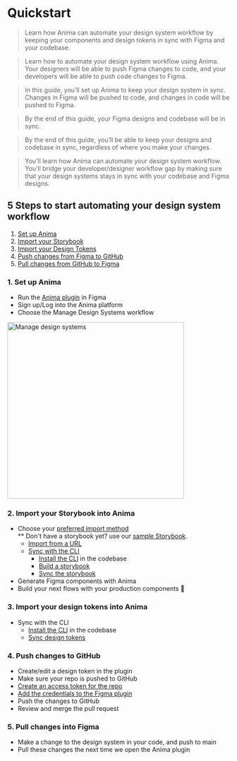 # Quickstart
> Learn how Anima can automate your design system workflow by keeping your components and design tokens in sync with Figma and your codebase.

> Learn how to automate your design system workflow using Anima. Your designers will be able to push Figma changes to code, and your developers will be able to push code changes to Figma.

> In this guide, you’ll set up Anima to keep your design system in sync. Changes in Figma will be pushed to code, and changes in code will be pushed to Figma.

> By the end of this guide, your Figma designs and codebase will be in sync.

> By the end of this guide, you’ll be able to keep your designs and codebase in sync, regardless of where you make your changes. 

> You’ll learn how Anima can automate your design system workflow. You’ll bridge your developer/designer workflow gap by making sure that your design systems stays in sync with your codebase and Figma designs.

## 5 Steps to start automating your design system workflow
1. [Set up Anima](#_1-set-up-anima)
2. [Import your Storybook](#_2-import-your-storybook-into-anima)
3. [Import your Design Tokens](#_3-Import-your-design-tokens-into-Anima)
4. [Push changes from Figma to GitHub](#_4-Push-changes-from-Figma-to-GitHub)
5. [Pull changes from GitHub to Figma](#_5-Push-changes-from-GitHub-to-Figma)

### 1. Set up Anima
- Run the [Anima plugin](https://www.figma.com/community/plugin/857346721138427857) in Figma
- Sign up/Log into the Anima platform
- Choose the Manage Design Systems workflow
<img width="400" alt="Manage design systems" src="https://github.com/AnimaApp/anima-storybook-cli/assets/96059044/65589ece-b124-49f5-bc2d-492f1cd53a95">

### 2. Import your Storybook into Anima
- Choose your [preferred import method](./cli-vs-url.md)
<br> ** Don't have a storybook yet? use our [sample Storybook](https://animaapp.github.io/anima-sample-storybook/?path=/story/getting-started--page).
  -   [Import from a URL](../manage-components/sync-components.md#sync-from-an-storybook-url-sync-from-url)
  -   [Sync with the CLI](../manage-components/sync-components.md#sync-storybook-using-the-anima-cli-preferred)
      -   [Install the CLI](../manage-components/sync-components.md#sync-storybook-using-the-anima-cli-preferred) in the codebase
      -   [Build a storybook](../manage-components/sync-components.md#_2-build-your-storybook)
      -   [Sync the storybook](../manage-components/sync-components.md#_3-run-the-cli) 
- Generate Figma components with Anima
- Build your next flows with your production components 🎉

### 3. Import your design tokens into Anima
- Sync with the CLI
    - [Install the CLI](../anima-cli/index.md#_1-installation) in the codebase
    - [Sync design tokens](../anima-cli/index.md#sync-design-tokens-to-anima)

### 4. Push changes to GitHub
- Create/edit a design token in the plugin
- Make sure your repo is pushed to GitHub
- [Create an access token for the repo](../manage-design-tokens/sync-design-tokens.md#_1-generate-your-personal-access-token)
- [Add the credentials to the Figma plugin](../manage-design-tokens/sync-design-tokens.md#_2-connect-your-github-account-to-anima)
- Push the changes to GitHub
- Review and merge the pull request

### 5. Pull changes into Figma
- Make a change to the design system in your code, and push to main
- Pull these changes the next time we open the Anima plugin
